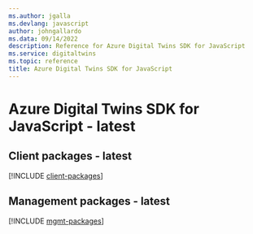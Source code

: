 ```yaml
---
ms.author: jgalla
ms.devlang: javascript
author: johngallardo
ms.data: 09/14/2022
description: Reference for Azure Digital Twins SDK for JavaScript
ms.service: digitaltwins
ms.topic: reference
title: Azure Digital Twins SDK for JavaScript
---
```

# Azure Digital Twins SDK for JavaScript - latest

## Client packages - latest
[!INCLUDE [client-packages](digital-twins-client-index.md)]
## Management packages - latest
[!INCLUDE [mgmt-packages](digital-twins-mgmt-index.md)]
